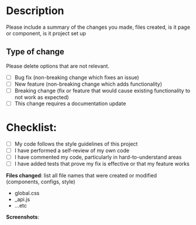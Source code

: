 # Description

Please include a summary of the changes you made, files created, is it page or component, is it project set up

## Type of change

Please delete options that are not relevant.

-   [ ] Bug fix (non-breaking change which fixes an issue)
-   [ ] New feature (non-breaking change which adds functionality)
-   [ ] Breaking change (fix or feature that would cause existing functionality to not work as expected)
-   [ ] This change requires a documentation update

# Checklist:

-   [ ] My code follows the style guidelines of this project
-   [ ] I have performed a self-review of my own code
-   [ ] I have commented my code, particularly in hard-to-understand areas
-   [ ] I have added tests that prove my fix is effective or that my feature works

**Files changed**:
list all file names that were created or modified (components, configs, style)

-   global.css
-   \_api.js
-   ...etc

**Screenshots**:
